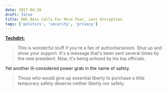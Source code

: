 ```yaml
---
date: 2017-04-20
draft: false
title: DHS Boss Calls For More Fear, Less Encryption
tags: ['politics', 'security', 'privacy']
---
```


**[Techdirt:](https://www.techdirt.com/articles/20170419/09500037187/dhs-boss-calls-more-fear-less-encryption.shtml)**

> This is wonderful stuff if you're a fan of authoritarianism. Shut up and show your support. It's a message that's been sent several times by the new president. Now, it's being echoed by his top officials.

Yet another ill-considered power grab in the name of safety.<!-- excerpt -->

> Those who would give up essential liberty to purchase a little temporary safety deserve neither liberty nor safety.
